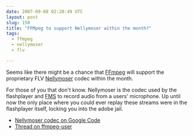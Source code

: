 ```yaml
---
date: 2007-09-08 02:28:49 UTC
layout: post
slug: 150
title: "FFMpeg to support Nellymoser within the month?"
tags:
  - ffmpeg
  - nellymoser
  - flv

---
```

<p>Seems like there might be a chance that <a href="http://ffmpeg.mplayerhq.hu/">FFmpeg</a> will support the proprietary FLV <a href="http://www.nellymoser.com/">Nellymoser</a> codec within the month.</p>

<p>For those of you that don't know. Nellymoser is the codec used by the flashplayer and <a href="http://www.adobe.com/products/flashmediaserver/">FMS</a> to record audio from a users' microphone. Up until now the only place where you could ever replay these streams were in the flashplayer itself, locking you into the adobe jail.</p>

<ul>
  <li><a href="http://code.google.com/p/nelly2pcm/">Nellymoser codec on Google Code</a></li>
  <li><a href="http://lists.mplayerhq.hu/pipermail/ffmpeg-user/2007-September/011140.html">Thread on ffmpeg-user</a></li>
</ul>
